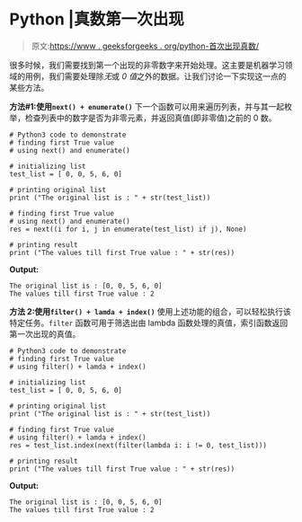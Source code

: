 # Python |真数第一次出现

> 原文:[https://www . geeksforgeeks . org/python-首次出现真数/](https://www.geeksforgeeks.org/python-first-occurrence-of-true-number/)

很多时候，我们需要找到第一个出现的非零数字来开始处理。这主要是机器学习领域的用例，我们需要处理除*无*或 *0 值*之外的数据。让我们讨论一下实现这一点的某些方法。

**方法#1:使用`next() + enumerate()`**
下一个函数可以用来遍历列表，并与其一起枚举，检查列表中的数字是否为非零元素，并返回真值(即非零值)之前的 0 数。

```
# Python3 code to demonstrate 
# finding first True value 
# using next() and enumerate()

# initializing list 
test_list = [ 0, 0, 5, 6, 0]

# printing original list
print ("The original list is : " + str(test_list))

# finding first True value
# using next() and enumerate()
res = next((i for i, j in enumerate(test_list) if j), None)

# printing result
print ("The values till first True value : " + str(res))
```

**Output:**

```
The original list is : [0, 0, 5, 6, 0]
The values till first True value : 2

```

**方法 2:使用`filter() + lamda + index()`**
使用上述功能的组合，可以轻松执行该特定任务。`filter` 函数可用于筛选出由 lambda 函数处理的真值，索引函数返回第一次出现的真值。

```
# Python3 code to demonstrate 
# finding first True value 
# using filter() + lamda + index()

# initializing list 
test_list = [ 0, 0, 5, 6, 0]

# printing original list
print ("The original list is : " + str(test_list))

# finding first True value
# using filter() + lamda + index()
res = test_list.index(next(filter(lambda i: i != 0, test_list)))

# printing result
print ("The values till first True value : " + str(res))
```

**Output:**

```
The original list is : [0, 0, 5, 6, 0]
The values till first True value : 2

```